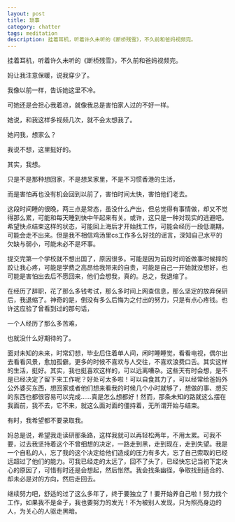 ```yaml
---
layout: post
title: 琐事
category: chatter
tags: meditation
description: 挂着耳机，听着许久未听的《断桥残雪》，不久前和爸妈视频完。
---
```

挂着耳机，听着许久未听的《断桥残雪》，不久前和爸妈视频完。

妈让我注意保暖，说我穿少了。

我像以前一样，告诉她这里不冷。

可她还是会担心我着凉，就像我总是害怕家人过的不好一样。

她说，和我这样多视频几次，就不会太想我了。

她问我，想家么？

我说不想，这里挺好的。


其实，我想。

只是不是那种想回家，不是想呆家里，不是不习惯香港的生活，

而是害怕再也没有机会回到以前了，害怕时间太快，害怕他们老去。

这段时间睡的很晚，两三点是常态，虽没什么产出，但总觉得有事情做，却又不觉得那么累，可能和每天睡到快中午起来有关。或许，这只是一种对现实的逃避吧。希望快点结束这样的状态，可能回上海后才开始找工作，可能会经历一段低潮期，可能会走不出来。但是我不相信鸡汤里cs工作多么好找的谣言，深知自己水平的欠缺与弱小，可能未必不是坏事。

提交完第一个学校就不想出国了，原因很多。可能是因为前段时间爸做事时候摔的跤让我心疼，可能是学费之高昂给我带来的自责，可能是自己一开始就没想好，也可能是害怕出去后不愿回来，他们会想我，真的。总之，我退缩了。

在经历了辞职，花了那么多钱考试，那么多时间上网查信息，那么坚定的放弃保研后，我退缩了。神奇的是，倒没有多么后悔为之付出的努力，只是有点心疼钱。也许这应验了曾看到过的那句话，

一个人经历了那么多苦难，

也就没什么好期待的了。

面对未知的未来，时常幻想，毕业后住着单人间，闲时睡睡觉，看看电视，偶尔出去看看风景，愈加孤僻。更多的时候不喜欢与人交往，不喜欢浪费口舌。其实这样的生活，挺好。其实，我也挺喜欢这样的，可以远离嘈杂。这些天有时会想，是不是已经决定了留下来工作呢？好处可太多啦！可以自食其力了，可以经常给爸妈外公外婆买东西，想回家或者他们想来看我的时候几个小时就够了，想做的事、想买的东西也都很容易可以完成......真是怎么想都好！然而，那条未知的路就这么摆在我面前，我不去，它不来，就这么面对面的僵持着，无所谓开始与结束。

有时，我希望都不要录取我。

妈总是说，希望我走读研那条路，这样我就可以再轻松两年，不用太累。可我不要，过去我坚持着这个不曾细想的决定，一路走到黑，走到现在，走到失望。我是一个自私的人，忘了我的这个决定给他们造成的压力有多大，忘了自己索取的已经远超过了他们的能力。可我已经走的太远了，回不了头了，已经快忘记当初下定决心的原因了，可惜有时还是会想起，然后怅然。我会找条幽径，争取找到适合的、却未必是对的方向，然后走回去。

继续努力吧，舒适的过了这么多年了，终于要独立了！要开始养自己啦！努力找个工作，如果我不是金子，我也要努力的发光！不为被别人发现，只为照亮身边的人，为关心的人驱走黑暗。
